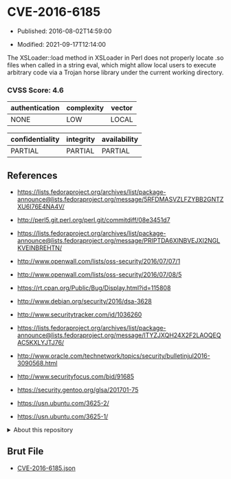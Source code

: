 # CVE-2016-6185

- Published: 2016-08-02T14:59:00

- Modified: 2021-09-17T12:14:00

The XSLoader::load method in XSLoader in Perl does not properly locate .so files when called in a string eval, which might allow local users to execute arbitrary code via a Trojan horse library under the current working directory.

### CVSS Score: **4.6**

| authentication | complexity | vector |
| --- | --- | --- |
| NONE | LOW | LOCAL |

| confidentiality | integrity | availability |
| --- | --- | --- |
| PARTIAL | PARTIAL | PARTIAL |

## References

* https://lists.fedoraproject.org/archives/list/package-announce@lists.fedoraproject.org/message/5RFDMASVZLFZYBB2GNTZXU6I76E4NA4V/

* http://perl5.git.perl.org/perl.git/commitdiff/08e3451d7

* https://lists.fedoraproject.org/archives/list/package-announce@lists.fedoraproject.org/message/PRIPTDA6XINBVEJXI2NGLKVEINBREHTN/

* http://www.openwall.com/lists/oss-security/2016/07/07/1

* http://www.openwall.com/lists/oss-security/2016/07/08/5

* https://rt.cpan.org/Public/Bug/Display.html?id=115808

* http://www.debian.org/security/2016/dsa-3628

* http://www.securitytracker.com/id/1036260

* https://lists.fedoraproject.org/archives/list/package-announce@lists.fedoraproject.org/message/ITYZJXQH24X2F2LAOQEQAC5KXLYJTJ76/

* http://www.oracle.com/technetwork/topics/security/bulletinjul2016-3090568.html

* http://www.securityfocus.com/bid/91685

* https://security.gentoo.org/glsa/201701-75

* https://usn.ubuntu.com/3625-2/

* https://usn.ubuntu.com/3625-1/

<details>
<summary>About this repository</summary> 

  This repository is part of the project [Live Hack CVE](https://github.com/Live-Hack-CVE). Main website can be found [www.live-hack.org](https://www.live-hack.org) 
  
  Made by [Sn0wAlice](https://github.com/Sn0wAlice) for the people that care about security and need to have a feed of the latest CVEs. Hope you enjoy it, don't forget to star the repo and follow me on [Twitter](https://twitter.com/Sn0wAlice) and [Github](https://github.com/Sn0wAlice). And that is my [personnal website](https://www.alice-snow.me/)

  - [Home Page](https://github.com/Live-Hack-CVE)
  - [Framework](https://github.com/Live-Hack-CVE/cve-framework)
  - [CVE database](https://github.com/Live-Hack-CVE/full_database)
  - [Changelog](https://github.com/Live-Hack-CVE/Changelog)
</details>

## Brut File

* [CVE-2016-6185.json](https://raw.githubusercontent.com/Live-Hack-CVE/full_database/main/cves/2016/CVE-2016-6185.json)


